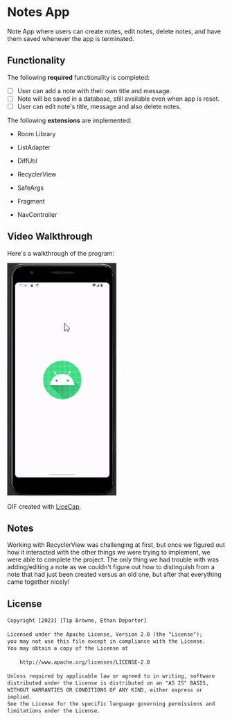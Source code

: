 # Notes App

Note App where users can create notes, edit notes, delete notes, and have them saved whenever the app is terminated.

## Functionality 

The following **required** functionality is completed:

* [ ] User can add a note with their own title and message.
* [ ] Note will be saved in a database, still available even when app is reset.
* [ ] User can edit note's title, message and also delete notes.

The following **extensions** are implemented:

* Room Library
* ListAdapter
* DiffUtil
* RecyclerView

* SafeArgs
* Fragment
* NavController

## Video Walkthrough

Here's a walkthrough of the program:

<img src='Walkthrough.gif' title='Video Walkthrough' width='50%' alt='Video Walkthrough' />

GIF created with [LiceCap](http://www.cockos.com/licecap/).

## Notes

Working with RecyclerView was challenging at first, but once we figured out how it interacted with the other things we were trying to implement, we were able to complete the project. The only thing we had trouble with was adding/editing a note as we couldn't figure out how to distinguish from a note that had just been created versus an old one, but after that everything came together nicely!

## License

    Copyright [2023] [Tip Browne, Ethan Deporter]

    Licensed under the Apache License, Version 2.0 (the "License");
    you may not use this file except in compliance with the License.
    You may obtain a copy of the License at

        http://www.apache.org/licenses/LICENSE-2.0

    Unless required by applicable law or agreed to in writing, software
    distributed under the License is distributed on an "AS IS" BASIS,
    WITHOUT WARRANTIES OR CONDITIONS OF ANY KIND, either express or implied.
    See the License for the specific language governing permissions and
    limitations under the License.
